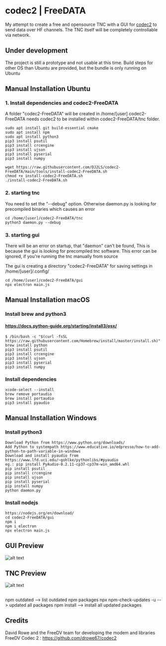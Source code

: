 # codec2 | FreeDATA
My attempt to create a free and opensource TNC with a GUI for [codec2](https://github.com/drowe67/codec2) to send data over HF channels. 
The TNC itself will be completely controllable via network.

## Under development
The project is still a prototype and not usable at this time.
Build steps for other OS than Ubuntu are provided, but the bundle is only running on Ubuntu

## Manual Installation Ubuntu
### 1. Install dependencies and codec2-FreeDATA
A folder "codec2-FreeDATA" will be created in /home/[user]
codec2-FreeDATA needs codec2 to be installed within codec2-FreeDATA/tnc folder.
```
sudo apt install git build-essential cmake
sudo apt install npm
sudo apt install python3
pip3 install psutil
pip3 install crcengine
pip3 install ujson
pip3 install pyserial
pip3 install numpy

wget https://raw.githubusercontent.com/DJ2LS/codec2-FreeDATA/main/tools/install-codec2-FreeDATA.sh
chmod +x install-codec2-FreeDATA.sh
./install-codec2-FreeDATA.sh
```

### 2. starting tnc
You need to set the "--debug" option. Otherwise daemon.py is looking for precompiled binaries which causes an error
```
cd /home/[user]/codec2-FreeDATA/tnc
python3 daemon.py --debug
```

### 3. starting gui
There will be an error on startup, that "daemon" can't be found, This is because the gui is looking for precompiled tnc software. This error can be ignored, if you're running the tnc manually from source

The gui is creating a directory "codec2-FreeDATA" for saving settings in /home/[user]/.config/
```
cd /home/[user]/codec2-FreeDATA/gui
npx electron main.js
```







## Manual Installation macOS
### Install brew and python3
#### https://docs.python-guide.org/starting/install3/osx/

```
$ /bin/bash -c "$(curl -fsSL https://raw.githubusercontent.com/Homebrew/install/master/install.sh)"
brew install python
pip3 install psutil
pip3 install crcengine
pip3 install ujson
pip3 install pyserial
pip3 install numpy

```
### Install dependencies
```
xcode-select --install
brew remove portaudio
brew install portaudio
pip3 install pyaudio
```

## Manual Installation Windows
### Install python3
```
Download Python from https://www.python.org/downloads/
Add Python to systempath https://www.educative.io/edpresso/how-to-add-python-to-path-variable-in-windows
Download and install pyaudio from https://www.lfd.uci.edu/~gohlke/pythonlibs/#pyaudio
eg.: pip install PyAudio-0.2.11-cp37-cp37m-win_amd64.whl
pip install psutil
pip install crcengine
pip install ujson
pip install pyserial
pip install numpy
python daemon.py

```

### Install nodejs
```
https://nodejs.org/en/download/
cd codec2-FreeDATA/gui
npm i
npm i electron
npx electron main.js
```

## GUI Preview
![alt text](https://github.com/DJ2LS/FreeDATA/blob/main/documentation/FreeDATA_GUI_Preview.png "GUI Preview")

## TNC Preview
![alt text](https://github.com/DJ2LS/FreeDATA/blob/main/documentation/FreeDATA_TNC_Preview.png "TNC Preview")

##
npm outdated --> list outdated npm packages
npx npm-check-updates -u --> updated all packages
npm install --> install all updated packages

## Credits
David Rowe and the FreeDV team for developing the modem and libraries
FreeDV Codec 2 : https://github.com/drowe67/codec2
